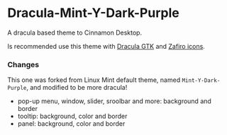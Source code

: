 # Dracula-Mint-Y-Dark-Purple

A dracula based theme to Cinnamon Desktop.

Is recommended use this theme with [Dracula GTK](https://draculatheme.com/gtk) and [Zafiro icons](https://github.com/zayronxio/Zafiro-icons).

### Changes

This one was forked from Linux Mint default theme, named `Mint-Y-Dark-Purple`, and modified to be more dracula!

* pop-up menu, window, slider, sroolbar and more: background and border 
* tooltip: background, color and border
* panel: background, color and border
